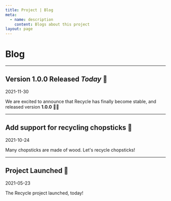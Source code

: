 ```yaml
---
title: Project | Blog
meta:
  - name: description
    content: Blogs about this project
layout: page
---
```


# Blog

---

## Version 1.0.0 Released *Today* 🎉

<span class="text-sm font-thin">2021-11-30</span>

We are excited to announce that Recycle has finally become stable, and released version **1.0.0** 🎉🎉

---

## Add support for recycling chopsticks 🥢

<span class="text-sm font-thin">2021-10-24</span>

Many chopsticks are made of wood. Let's recycle chopsticks!

---

## Project Launched 🚀

<span class="text-sm font-thin">2021-05-23</span>

The Recycle project launched, today!
